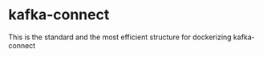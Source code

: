 # kafka-connect
This is the standard and the most efficient structure for dockerizing kafka-connect
